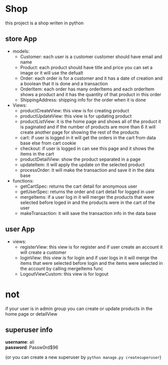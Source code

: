 # Shop

this project is a shop writen in python

## store App
  * models:
    * Customer: each user is a customer customer should have email and name
    * Product:  each product should have title and price you can set a image or it will use the defualt
    * Order: each order is for a customer and it has a date of creation and a boolean that it is done and a transaction
    * OrderItem: each order has many orderItems and each orderItem shows a product and it has the quantity of that product in this order 
    * ShippingAddress: shipping info for the order when it is done
  * Views:
    * productCreateView: this view is for creating product 
    * productUpdateView: this view is for updating product
    * productListView: it is the home page and shows all of the product it is paginated and if the number of products are more than 6 it will create another page for showing the rest of the products
    * cart: if user is logged in it will get the orders in the cart from data base else from cart cookie
    * checkout: if user is logged in can see this page and it shows the items in the cart
    * productDetailView: show the product separated in a page
    * updateItem: it will apply the update on the selected product
    * processOrder: it will make the transaction and save it in the data base
  * functions:
    * getCartSpec: returns the cart detail for anonymous user
    * getUserSpec: returns the order and cart detail for logged in user
    * mergeItems: if a user log in it will merger the products that were selected before loged in and the products were in the cart of the user
    * makeTransaction: it will save the transaction info in the data base 
    
## user App   
  * views: 
    * registerView: this view is for register and if user create an account it will create a customer 
    * loginView: this view is for login and if user logs in it will merge the items that were selected before login and the items were selected in the account by calling mergeItems func
    * LogoutViewCustom: this view is for logout
    
# not
if your user is in admin group you can create or update products in the home page or detailView
    
## superuser info
**username**: ali\
**password**: Passw0rd$96

(or you can create a new superuser by `python manage.py createsuperuser`)
